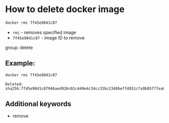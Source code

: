 # How to delete docker image

```bash
docker rmi 7f45e9841c87
```

- `rmi` - removes specified image
- `7f45e9841c87` - image ID to remove

group: delete

## Example: 
```bash
docker rmi 7f45e9841c87
```
```
Deleted: sha256:7f45e9841c87946aed926c01c440e4c34cc33bc2348beffd851cfa9b85f77ea6
```

## Additional keywords
- remove
